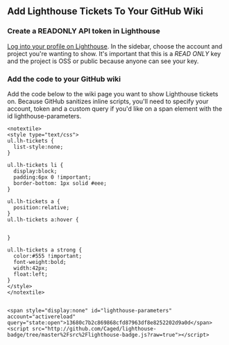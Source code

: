 ## Add Lighthouse Tickets To Your GitHub Wiki

### Create a READONLY API token in Lighthouse
[Log into your profile on Lighthouse](https://sera.lighthouseapp.com/login).  In the sidebar, 
choose the account and project you're wanting to show.  It's important that this is a *READ ONLY* 
key and the project is OSS or public because anyone can see your key.

### Add the code to your GitHub wiki
Add the code below to the wiki page you want to show Lighthouse tickets on.
Because GitHub sanitizes inline scripts, you'll need to specify your account, token and a 
custom query if you'd like on a span element with the id lighthouse-parameters.


    <notextile>
    <style type="text/css">
    ul.lh-tickets {
      list-style:none;
    }

    ul.lh-tickets li {
      display:block;
      padding:6px 0 !important;
      border-bottom: 1px solid #eee;
    }

    ul.lh-tickets a {
      position:relative;
    }
    ul.lh-tickets a:hover {


    }

    ul.lh-tickets a strong {
      color:#555 !important;
      font-weight:bold;
      width:42px;
      float:left;
    }
    </style>
    </notextile>

    
    <span style="display:none" id="lighthouse-parameters"  account="activereload" query="state:open">13680c7b2c869868cfd87963df8e8252202d9a0d</span>
    <script src="http://github.com/Caged/lighthouse-badge/tree/master%2Fsrc%2Flighthouse-badge.js?raw=true"></script>
